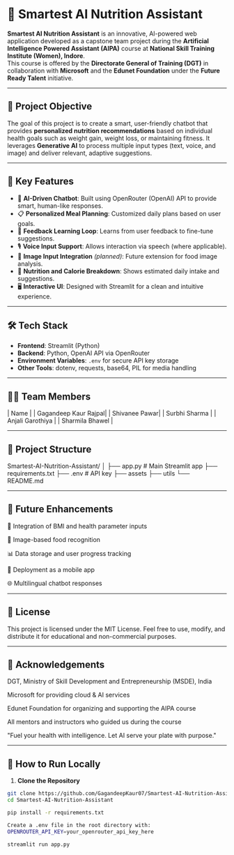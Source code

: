 # 🥗 Smartest AI Nutrition Assistant

**Smartest AI Nutrition Assistant** is an innovative, AI-powered web application developed as a capstone team project during the **Artificial Intelligence Powered Assistant (AIPA)** course at **National Skill Training Institute (Women), Indore**.  
This course is offered by the **Directorate General of Training (DGT)** in collaboration with **Microsoft** and the **Edunet Foundation** under the **Future Ready Talent** initiative.

---

## 📌 Project Objective

The goal of this project is to create a smart, user-friendly chatbot that provides **personalized nutrition recommendations** based on individual health goals such as weight gain, weight loss, or maintaining fitness. It leverages **Generative AI** to process multiple input types (text, voice, and image) and deliver relevant, adaptive suggestions.

---

## 🚀 Key Features

- 🧠 **AI-Driven Chatbot**: Built using OpenRouter (OpenAI) API to provide smart, human-like responses.
- 📋 **Personalized Meal Planning**: Customized daily plans based on user goals.
- 🔁 **Feedback Learning Loop**: Learns from user feedback to fine-tune suggestions.
- 🎙️ **Voice Input Support**: Allows interaction via speech (where applicable).
- 📸 **Image Input Integration** *(planned)*: Future extension for food image analysis.
- 🧾 **Nutrition and Calorie Breakdown**: Shows estimated daily intake and suggestions.
- 🖥️ **Interactive UI**: Designed with Streamlit for a clean and intuitive experience.

---

## 🛠️ Tech Stack

- **Frontend**: Streamlit (Python)
- **Backend**: Python, OpenAI API via OpenRouter
- **Environment Variables**: `.env` for secure API key storage
- **Other Tools**: dotenv, requests, base64, PIL for media handling

---

## 👩‍💻 Team Members

| Name |
| Gagandeep Kaur Rajpal|
| Shivanee Pawar|
| Surbhi Sharma |
| Anjali Garothiya |
| Sharmila Bhawel |

---

## 📁 Project Structure
Smartest-AI-Nutrition-Assistant/
│
├── app.py # Main Streamlit app
├── requirements.txt 
├── .env # API key 
├── assets
├── utils
└── README.md 


---

## 🎯 Future Enhancements
🧬 Integration of BMI and health parameter inputs

📸 Image-based food recognition

📊 Data storage and user progress tracking

📱 Deployment as a mobile app

🌐 Multilingual chatbot responses

---

## 📜 License
This project is licensed under the MIT License.
Feel free to use, modify, and distribute it for educational and non-commercial purposes.

---

## 🙌 Acknowledgements
DGT, Ministry of Skill Development and Entrepreneurship (MSDE), India

Microsoft for providing cloud & AI services

Edunet Foundation for organizing and supporting the AIPA course

All mentors and instructors who guided us during the course

"Fuel your health with intelligence. Let AI serve your plate with purpose."

---

## 🔧 How to Run Locally

1. **Clone the Repository**

```bash
git clone https://github.com/GagandeepKaur07/Smartest-AI-Nutrition-Assistant.git
cd Smartest-AI-Nutrition-Assistant

pip install -r requirements.txt

Create a .env file in the root directory with:
OPENROUTER_API_KEY=your_openrouter_api_key_here

streamlit run app.py

